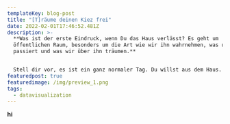 ```yaml
---
templateKey: blog-post
title: "[T]räume deinen Kiez frei"
date: 2022-02-01T17:46:52.481Z
description: >-
  **Was ist der erste Eindruck, wenn Du das Haus verlässt? Es geht um
  öffentlichen Raum, besonders um die Art wie wir ihn wahrnehmen, was uns dort
  passiert und was wir über ihn träumen.**


  Stell dir vor, es ist ein ganz normaler Tag. Du willst aus dem Haus. Ein Blick aus dem Fenster verrät dir, welche Witterung draußen herrscht. Du ziehst die Jacke und deine Schuhe an, steckst Schlüssel und Geldbeutel ein und siehst dich doch einmal im Spiegel an. Dann aus der Wohnungstür in den Flur, die Treppe runter, durch die Haustür und plötzlich befindest du dich an einem anderen Ort.
featuredpost: true
featuredimage: /img/preview_1.png
tags:
  - datavisualization
---
```

**h﻿i**